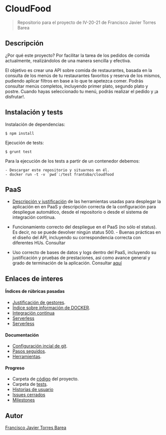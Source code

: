 # CloudFood
> Repositorio para el proyecto de IV-20-21 de Francisco Javier Torres Barea

## Descripción

¿Por qué este proyecto? Por facilitar la tarea de los pedidos de comida actualmente, realizándolos de una manera sencilla y efectiva.

El objetivo es crear una API sobre comida de restaurantes, basada en la consulta de los menús de tu restaurantes favoritos y reserva de los mismos, pudiendo aplicar filtros en base a lo que te apetezca comer. Podrás consultar menús completos, incluyendo primer plato, segundo plato y postre. Cuando hayas seleccionado tu menú, podrás realizar el pedido y ¡a disfrutar!.

## Instalación y tests
Instalación de dependencias:
~~~
$ npm install
~~~
Ejecución de tests:
~~~
$ grunt test
~~~

Para la ejecución de los tests a partir de un contenedor debemos:
~~~
- Descargar este repositorio y situarnos en él.
- docker run -t -v `pwd`:/test frantoba/cloudfood
~~~

## PaaS

- [Descripción y justificación](./docs/just_paas.md) de las herramientas usadas para desplegar la aplicación en en PaaS y descripción correcta de la configuración para despliegue automático, desde el repositorio o desde el sistema de integración continua.

- Funcionamiento correcto del despliegue en el PaaS (no sólo el status). Es decir, no se puede devolver ningún status 500. - Buenas prácticas en el diseño del API, incluyendo su correspondencia correcta con diferentes HUs. Consultar 

- Uso correcto de bases de datos y logs dentro del PaaS, incluyendo su justificación y pruebas de prestaciones, así como avance general y grado de terminación de la aplicación. Consultar [aquí](./docs/confi_paas.md)



## Enlaces de interes

#### Índices de rúbricas pasadas
- [Justificación de gestores](./docs/just_her.md).
- [Índice sobre información de DOCKER](./docs/indicedocker.md).
- [Integración continua](./docs/icont.md)
- [Serverless](./docs/serverless.md)
- [Serverless](./docs/microservicios.md)


#### Documentación
- [Configuración incial de git](./docs/configuracion_inicial.md).
- [Pasos seguidos](./docs/pasos.md).
- [Herramientas](./docs/herramientas.md).

#### Progreso
- Carpeta de [código](./src) del proyecto.
- Carpeta de [tests](./tests).
- [Historias de usuario](https://github.com/FranToBa/CloudFood/issues?q=is%3Aopen+is%3Aissue+label%3Auser-stories)
- [Issues cerrados](https://github.com/FranToBa/CloudFood/issues?q=is%3Aissue+is%3Aclosed)
- [Milestones](https://github.com/FranToBa/CloudFood/milestones)




## Autor
[Francisco Javier Torres Barea](https://github.com/FranToBa)

